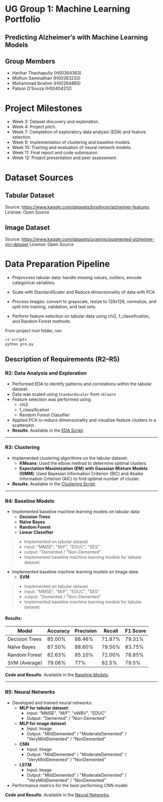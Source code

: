 # UG Group 1: Machine Learning Portfolio
## Predicting Alzheimer’s with Machine Learning Models

## Group Members
- Harihar Thachapully (H00364363)
- Midhun Saminathan (H00383233)
- Mohammad Ibrahim (H00264865)
- Patson D’Souza (H00404212)

# Project Milestones
- Week 3: Dataset discovery and exploration.
- Week 4: Project pitch.
- Week 7: Completion of exploratory data analysis (EDA) and feature selection.
- Week 9: Implementation of clustering and baseline models.
- Week 10: Training and evaluation of neural network models.
- Week 11: Final report and code submission.
- Week 12: Project presentation and peer assessment.

# Dataset Sources
## Tabular Dataset
Source: https://www.kaggle.com/datasets/brsdincer/alzheimer-features \
License: Open Source

<!-- (Add example data here) -->

## Image Dataset
Source: https://www.kaggle.com/datasets/uraninjo/augmented-alzheimer-mri-dataset
License: Open Source

<!-- (Add example data here) -->

# Data Preparation Pipeline
- Preprocess tabular data: handle missing values, outliers, encode categorical variables.

- Scale with StandardScaler and Reduce dimensionality of data with PCA

- Process images: convert to grayscale, resize to 128x128, normalize, and split into training, validation, and test sets.

- Perform feature selection on tabular data using chi2, f_classification, and Random Forest methods.

From project root folder, run:
```bash
cd scripts
python pre.py
```

## Description of Requirements (R2–R5)

### R2: Data Analysis and Exploration
- Performed EDA to identify patterns and correlations within the tabular dataset.
- Data was scaled using `StandardScaler` from `sklearn`
- Feature selection was performed using:
  - chi2
  - f_classification
  - Random Forest Classifier
- Applied PCA to reduce dimensionality and visualize feature clusters in a scatterplot.
- **Results**: Available in the [EDA Script](https://github.com/DarkEmbers/Dubai_UG-1/blob/main/notebooks/alzheimer.ipynb).

---

### R3: Clustering
- Implemented clustering algorithms on the tabular dataset:
  - **KMeans**: Used the elbow method to determine optimal clusters
  - **Expectation Maximization (EM) with Gaussian Mixture Models (GMM)**: Used Bayesian Information Criterion (BIC) and Akaike Information Criterion (AIC) to find optimal number of cluster.
- **Results**: Available in the [Clustering Script](https://github.com/DarkEmbers/Dubai_UG-1/tree/main/notebooks/Clustering).

---

### R4: Baseline Models
- Implemented baseline machine learning models on tabular data:
  - **Decision Trees**
  - **Naïve Bayes**
  - **Random Forest**
  - **Linear Classifier**
>- Implemented on tabular dataset
>- input: "MMSE", "M/F", "EDUC", "SES"
>- output: "Demented / "Non-Demented"
>- Implemented baseline machine learning models for tabular dataset:
- Implemented baseline machine learning models on Image data:
  - **SVM**
>- Implemented on tabular dataset
>- input: "MMSE", "M/F", "EDUC", "SES"
>- output: "Demented / "Non-Demented"
>- Implemented baseline machine learning models for tabular dataset:

#### Results:
| Model           | Accuracy | Precision | Recall | F1 Score |
|-----------------|----------|-----------|--------|----------|
| Decision Trees  | 85.00%   | 88.46%    | 71.87% | 79.31%   |
| Naïve Bayes     | 87.50%   | 88.60%    | 79.50% | 83.75%   |
| Random Forest   | 82.63%   | 85.10%    | 72.00% | 78.85%   |
| SVM (Average)	  | 79.06%   | 77%       | 82.5%  | 79.5%    |

**Code and Results**: Available in the [Baseline Models](https://github.com/DarkEmbers/Dubai_UG-1/tree/main/notebooks/Baseline_models).

---

### R5: Neural Networks
- Developed and trained neural networks:
  - **MLP for tabular dataset**:
    - Input: "MMSE", "M/F", "nWBV", "EDUC"
	- Output: "Demented" / "Non-Demented"
  - **MLP for image dataset**
    - Input: Image
	- Output: "MildDemented" / "ModerateDemented" / "VeryMildDemented" / "NonDemented"
  - **CNN**
    - Input: Image
	- Output: "MildDemented" / "ModerateDemented" / "VeryMildDemented" / "NonDemented"
  - **LSTM**
    - Input: Image
	- Output: "MildDemented" / "ModerateDemented" / "VeryMildDemented" / "NonDemented"
- Performance metrics for the best-performing CNN model:

**Code and Results**: Available in the [Neural Networks](https://github.com/DarkEmbers/Dubai_UG-1/tree/main/notebooks/Neural%20Networks).